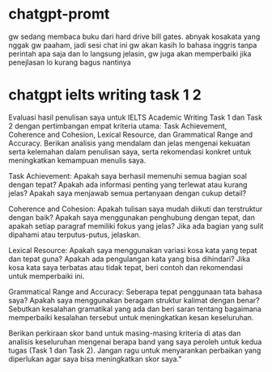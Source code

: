 ﻿# chatgpt-promt
gw sedang membaca buku dari hard drive bill gates. abnyak kosakata yang nggak gw paaham, jadi sesi chat ini gw akan kasih lo bahasa inggris tanpa perintah apa saja dan lo langsung jelasin, gw juga akan  memperbaiki jika penejlasan lo kurang bagus nantinya

# chatgpt ielts writing task 1 2 
Evaluasi hasil penulisan saya untuk IELTS Academic Writing Task 1 dan Task 2 dengan pertimbangan empat kriteria utama: Task Achievement, Coherence and Cohesion, Lexical Resource, dan Grammatical Range and Accuracy. Berikan analisis yang mendalam dan jelas mengenai kekuatan serta kelemahan dalam penulisan saya, serta rekomendasi konkret untuk meningkatkan kemampuan menulis saya.

Task Achievement: Apakah saya berhasil memenuhi semua bagian soal dengan tepat? Apakah ada informasi penting yang terlewat atau kurang jelas? Apakah saya menjawab semua pertanyaan dengan cukup detail?

Coherence and Cohesion: Apakah tulisan saya mudah diikuti dan terstruktur dengan baik? Apakah saya menggunakan penghubung dengan tepat, dan apakah setiap paragraf memiliki fokus yang jelas? Jika ada bagian yang sulit dipahami atau terputus-putus, jelaskan.

Lexical Resource: Apakah saya menggunakan variasi kosa kata yang tepat dan tepat guna? Apakah ada pengulangan kata yang bisa dihindari? Jika kosa kata saya terbatas atau tidak tepat, beri contoh dan rekomendasi untuk memperbaiki ini.

Grammatical Range and Accuracy: Seberapa tepat penggunaan tata bahasa saya? Apakah saya menggunakan beragam struktur kalimat dengan benar? Sebutkan kesalahan gramatikal yang ada dan beri saran tentang bagaimana memperbaiki kesalahan tersebut untuk meningkatkan kesan keseluruhan.

Berikan perkiraan skor band untuk masing-masing kriteria di atas dan analisis keseluruhan mengenai berapa band yang saya peroleh untuk kedua tugas (Task 1 dan Task 2). Jangan ragu untuk menyarankan perbaikan yang diperlukan agar saya bisa meningkatkan skor saya."
